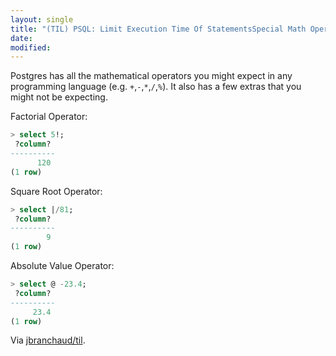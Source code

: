 ```yaml
---
layout: single
title: "(TIL) PSQL: Limit Execution Time Of StatementsSpecial Math Operators"
date:
modified:
---
```


Postgres has all the mathematical operators you might expect in any
programming language (e.g. `+`,`-`,`*`,`/`,`%`). It also has a few extras
that you might not be expecting.

Factorial Operator:

```sql
> select 5!;
 ?column?
----------
      120
(1 row)
```

Square Root Operator:

```sql
> select |/81;
 ?column?
----------
        9
(1 row)
```

Absolute Value Operator:

```sql
> select @ -23.4;
 ?column?
----------
     23.4
(1 row)
```

Via [jbranchaud/til](https://github.com/jbranchaud/til).
